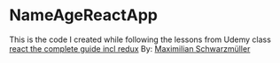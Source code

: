 # NameAgeReactApp
This is the code I created while following the lessons from Udemy class <a href=https://bah.udemy.com/course/react-the-complete-guide-incl-redux/>react the complete guide incl redux</a>
By: <a href="https://bah.udemy.com/user/academind/">Maximilian Schwarzmüller</a>
